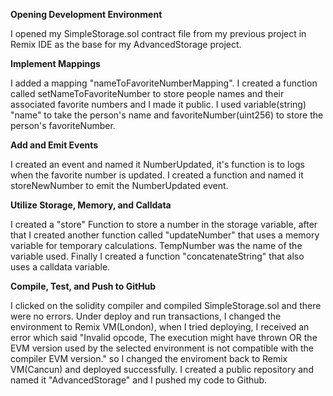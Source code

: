 **Opening Development Environment**

I opened my SimpleStorage.sol contract file from my previous project in Remix IDE as the base for my AdvancedStorage project.

**Implement Mappings**

I added a mapping "nameToFavoriteNumberMapping". I created a function called setNameToFavoriteNumber to store people names and their associated favorite numbers and I made it public. I used variable(string) "name" to take the 
person's name and favoriteNumber(uint256) to store the person's favoriteNumber.

**Add and Emit Events**

I created an event and named it NumberUpdated, it's function is to logs when the favorite number is updated. I created a function and named it storeNewNumber to emit the NumberUpdated event.

**Utilize Storage, Memory, and Calldata**

I created a "store" Function to store a number in the storage variable, after that I created another function called "updateNumber" that uses a memory variable for temporary calculations. TempNumber was the name of the variable used. Finally I created a function "concatenateString" that also uses a calldata variable.

**Compile, Test, and Push to GitHub**

I clicked on the solidity compiler and compiled  SimpleStorage.sol and there were no errors. Under deploy and run transactions, I changed the environment to Remix VM(London), when I tried deploying,
I received an error which said "Invalid opcode, The execution might have thrown OR the EVM version used by the selected environment is not compatible with the compiler EVM version." so I changed the enviroment back to Remix VM(Cancun) and deployed successfully. I created a public repository and named it "AdvancedStorage" and I pushed my code to Github.
